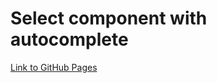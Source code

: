 # Select component with autocomplete

[Link to GitHub Pages](https://aleksandrshd.github.io/select-with-autocomplete-test-task)